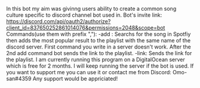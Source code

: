 In this bot my aim was givinng users ability to create a common song culture specific to discord channel bot used in.
Bot's invite link: https://discord.com/api/oauth2/authorize?client_id=837650252861014076&permissions=2048&scope=bot
Commands(use them with prefix ","):
-add <song name that user wants to add>: Searchs for the song in Spotfiy then adds the most popular result to the playlist with the same name of the discord server. First command you write in a server doesn't work. After the 2nd add command bot sends the link to the playlist.
-link: Sends the link for the playlist.
I am currently running this program on a DigitalOcean server which is free for 2 months. I will keep running the server if the bot is used. If you want to support me you can use it or contact me from Discord: Omo-san#4359
Any support would be appriciated!
